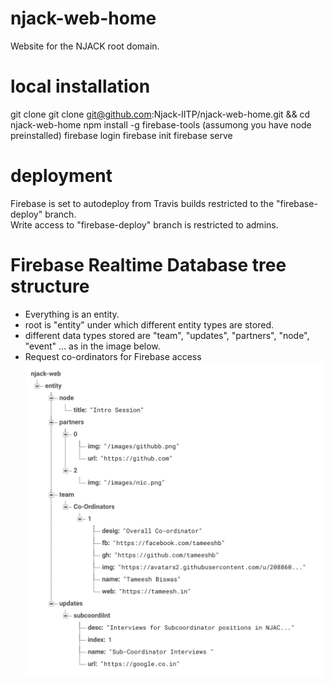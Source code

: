 # njack-web-home
Website for the NJACK root domain.

# local installation    
git clone git clone git@github.com:Njack-IITP/njack-web-home.git   && cd njack-web-home
npm install -g firebase-tools (assumong you have node preinstalled)
firebase login
firebase init
firebase serve

# deployment
Firebase is set to autodeploy from Travis builds restricted to the "firebase-deploy" branch.   
Write access to "firebase-deploy" branch is restricted to admins.

# Firebase Realtime Database tree structure
 - Everything is an entity.
 - root is "entity" under which different entity types are stored.
 - different data types stored are "team", "updates", "partners", "node", "event" ... as in the image below. 
 - Request co-ordinators for Firebase access
![Firebase Realtime Database tree structure](https://raw.githubusercontent.com/Njack-IITP/njack-web-home/master/public/images/jsonDBStruct.png)